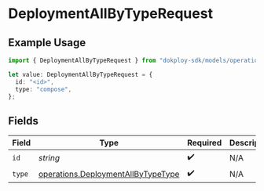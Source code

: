 # DeploymentAllByTypeRequest

## Example Usage

```typescript
import { DeploymentAllByTypeRequest } from "dokploy-sdk/models/operations";

let value: DeploymentAllByTypeRequest = {
  id: "<id>",
  type: "compose",
};
```

## Fields

| Field                                                                                    | Type                                                                                     | Required                                                                                 | Description                                                                              |
| ---------------------------------------------------------------------------------------- | ---------------------------------------------------------------------------------------- | ---------------------------------------------------------------------------------------- | ---------------------------------------------------------------------------------------- |
| `id`                                                                                     | *string*                                                                                 | :heavy_check_mark:                                                                       | N/A                                                                                      |
| `type`                                                                                   | [operations.DeploymentAllByTypeType](../../models/operations/deploymentallbytypetype.md) | :heavy_check_mark:                                                                       | N/A                                                                                      |